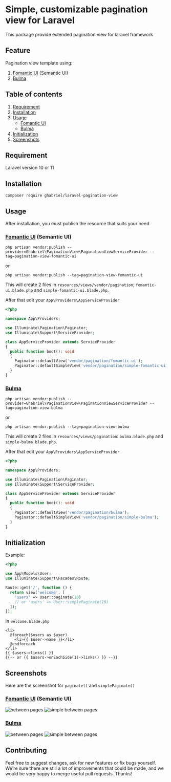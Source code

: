 # Simple, customizable pagination view for Laravel
This package provide extended pagination view for laravel framework
## Feature
Pagination view template using:
1. [Fomantic UI](https://fomantic-ui.com) (Semantic UI)
2. [Bulma](https://bulma.io/)
## Table of contents
1. [Requirement](#requirement)
2. [Installation](#installation)
3. [Usage](#usage)
   - [Fomantic UI](#fomanticui)
   - [Bulma](#bulma)
4. [Initialization](#initialization)
5. [Screenshots](#screenshots)
## Requirement
Laravel version 10 or 11
## Installation
```
composer require ghabriel/laravel-pagination-view
```
## Usage
After installation, you must publish the resource that suits your need
### [Fomantic UI](https://fomantic-ui.com) (Semantic UI)
```
php artisan vendor:publish --provider=Ghabriel\PaginationView\PaginationViewServiceProvider --tag=pagination-view-fomantic-ui
```
or
```
php artisan vendor:publish --tag=pagination-view-fomantic-ui
```
This will create 2 files in `resources/views/vendor/pagination`; `fomantic-ui.blade.php` and `simple-fomantic-ui.blade.php`. 

After that edit your `App\Providers\AppServiceProvider`
```php
<?php

namespace App\Providers;

use Illuminate\Pagination\Paginator;
use Illuminate\Support\ServiceProvider;

class AppServiceProvider extends ServiceProvider
{
  public function boot(): void
  {
    Paginator::defaultView('vendor/pagination/fomantic-ui');
    Paginator::defaultSimpleView('vendor/pagination/simple-fomantic-ui');
  }
}
```
### [Bulma](https://bulma.io/)
```
php artisan vendor:publish --provider=Ghabriel\PaginationView\PaginationViewServiceProvider --tag=pagination-view-bulma
```
or
```
php artisan vendor:publish --tag=pagination-view-bulma
```
This will create 2 files in `resources/views/pagination`: `bulma.blade.php` and `simple-bulma.blade.php`.

After that edit your `App\Providers\AppServiceProvider`
```php
<?php

namespace App\Providers;

use Illuminate\Pagination\Paginator;
use Illuminate\Support\ServiceProvider;

class AppServiceProvider extends ServiceProvider
{
  public function boot(): void
  {
    Paginator::defaultView('vendor/pagination/bulma');
    Paginator::defaultSimpleView('vendor/pagination/simple-bulma');
  }
}
```
## Initialization
Example:
```php
<?php

use App\Models\User;
use Illuminate\Support\Facades\Route;

Route::get('/', function () {
  return view('welcome', [
    'users' => User::paginate(10)
    // or 'users' => User::simplePaginate(10)
  ]);
});
```
In `welcome.blade.php`
```blade
<li>
  @foreach($users as $user)
    <li>{{ $user->name }}</li>
  @endforeach
</li>
{{ $users->links() }}
{{-- or {{ $users->onEachSide(1)->links() }} --}}
```
## Screenshots
Here are the screenshot for `paginate()` and `simplePaginate()`
### [Fomantic UI](https://fomantic-ui.com) (Semantic UI)
![between pages](https://github.com/user-attachments/assets/d3d3562d-51e1-4d48-9116-cec057534377)
![simple between pages](https://github.com/user-attachments/assets/e8ba6942-986b-46ee-9b4f-e9327111fc1d)
### [Bulma](https://bulma.io/)
![between pages](https://github.com/user-attachments/assets/11e1fb07-48aa-4ed1-bbb9-49e17e54abe1)
![simple between pages](https://github.com/user-attachments/assets/5f0f4c65-942c-476b-9483-b670c691a4fe)
## Contributing
Feel free to suggest changes, ask for new features or fix bugs yourself. We're sure there are still a lot of improvements that could be made, and we would be very happy to merge useful pull requests. Thanks!





